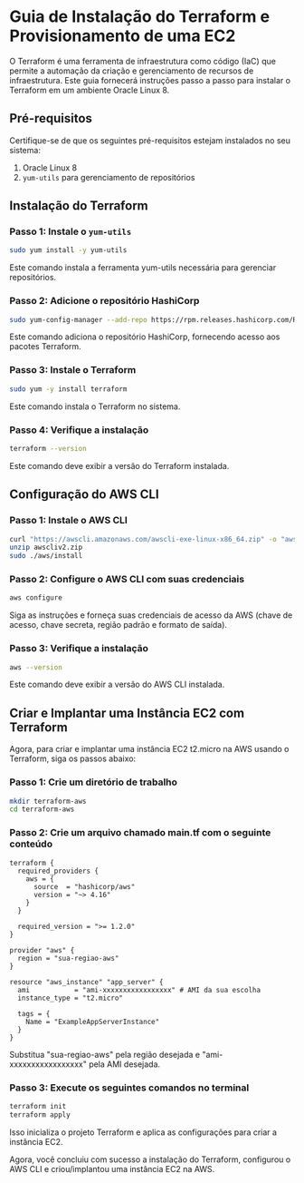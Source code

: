 # Guia de Instalação do Terraform e Provisionamento de uma EC2

O Terraform é uma ferramenta de infraestrutura como código (IaC) que permite a automação da criação e gerenciamento de recursos de infraestrutura. Este guia fornecerá instruções passo a passo para instalar o Terraform em um ambiente Oracle Linux 8.

## Pré-requisitos

Certifique-se de que os seguintes pré-requisitos estejam instalados no seu sistema:

1. Oracle Linux 8
2. `yum-utils` para gerenciamento de repositórios

## Instalação do Terraform

### Passo 1: Instale o `yum-utils`

```bash
sudo yum install -y yum-utils
```

Este comando instala a ferramenta yum-utils necessária para gerenciar repositórios.

### Passo 2: Adicione o repositório HashiCorp

```bash
sudo yum-config-manager --add-repo https://rpm.releases.hashicorp.com/RHEL/hashicorp.repo
```

Este comando adiciona o repositório HashiCorp, fornecendo acesso aos pacotes Terraform.

### Passo 3: Instale o Terraform

```bash
sudo yum -y install terraform
```

Este comando instala o Terraform no sistema.

### Passo 4: Verifique a instalação

```bash
terraform --version
```

Este comando deve exibir a versão do Terraform instalada.

## Configuração do AWS CLI

### Passo 1: Instale o AWS CLI

```bash
curl "https://awscli.amazonaws.com/awscli-exe-linux-x86_64.zip" -o "awscliv2.zip"
unzip awscliv2.zip
sudo ./aws/install
```

### Passo 2: Configure o AWS CLI com suas credenciais

```bash
aws configure
```

Siga as instruções e forneça suas credenciais de acesso da AWS (chave de acesso, chave secreta, região padrão e formato de saída).

### Passo 3: Verifique a instalação

```bash
aws --version
```

Este comando deve exibir a versão do AWS CLI instalada.

## Criar e Implantar uma Instância EC2 com Terraform

Agora, para criar e implantar uma instância EC2 t2.micro na AWS usando o Terraform, siga os passos abaixo:

### Passo 1: Crie um diretório de trabalho

```bash
mkdir terraform-aws
cd terraform-aws
```

### Passo 2: Crie um arquivo chamado main.tf com o seguinte conteúdo

```hcl
terraform {
  required_providers {
    aws = {
      source  = "hashicorp/aws"
      version = "~> 4.16"
    }
  }

  required_version = ">= 1.2.0"
}

provider "aws" {
  region = "sua-regiao-aws"
}

resource "aws_instance" "app_server" {
  ami           = "ami-xxxxxxxxxxxxxxxxx" # AMI da sua escolha
  instance_type = "t2.micro"

  tags = {
    Name = "ExampleAppServerInstance"
  }
}

```

Substitua "sua-regiao-aws" pela região desejada e "ami-xxxxxxxxxxxxxxxxx" pela AMI desejada.

### Passo 3: Execute os seguintes comandos no terminal

```bash
terraform init
terraform apply
```

Isso inicializa o projeto Terraform e aplica as configurações para criar a instância EC2.

Agora, você concluiu com sucesso a instalação do Terraform, configurou o AWS CLI e criou/implantou uma instância EC2 na AWS.
